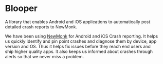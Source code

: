 # Blooper
A library that enables Android and iOS applications to automatically post detailed crash reports to NewMonk.

We have been using [NewMonk](https://github.com/naukri-engineering/NewMonk) for Android and iOS Crash reporting. It helps us quickly identify and pin point crashes and diagnose them by device, app version and OS. Thus it helps fix issues before they reach end users and ship higher quality apps. It also keeps us informed about crashes through alerts so that we never miss a problem. 
